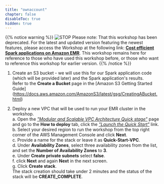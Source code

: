 ```yaml
---
title: "ownaccount"
chapter: false
disableToc: true
hidden: true
---
```


{{% notice warning %}}
![STOP](../images/stop_small.png)
Please note: That this workshop has been deprecated. For the latest and updated version featuring the newest features, please access the Workshop at the following link: **[Cost efficient Spark applications on Amazon EMR](https://catalog.us-east-1.prod.workshops.aws/workshops/aaa003a7-9c9e-46ad-af28-477b0d906f47/en-US)**.
This workshop remains here for reference to those who have used this workshop before, or those who want to reference this workshop for earlier version.
{{% /notice %}}


1. Create an S3 bucket - we will use this for our Spark application code (which will be provided later) and the Spark application's results.  
Refer to the **Create a Bucket** page in the [Amazon S3 Getting Started Guide] (https://docs.aws.amazon.com/AmazonS3/latest/gsg/CreatingABucket.html)

2. Deploy a new VPC that will be used to run your EMR cluster in the workshop.  
a. Open the *["Modular and Scalable VPC Architecture Quick stage"](https://aws.amazon.com/quickstart/architecture/vpc/)* page and go to the **How to deploy** tab, click the *["Launch the Quick Start"](https://fwd.aws/mm853)* link.  
b. Select your desired region to run the workshop from the top right corner of the AWS Management Console and click **Next**.  
c. Provide a name for the stack or leave it as **Quick-Start-VPC**.  
d. Under **Availability Zones**, select three availability zones from the list, and set the **Number of Availability Zones** to **3**.  
e. Under **Create private subnets** select **false**.  
f. click **Next** and again **Next** in the next screen.  
g. Click **Create stack**.  
The stack creation should take under 2 minutes and the status of the stack will be **CREATE_COMPLETE**.